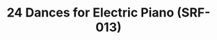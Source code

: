 ---
ee_id: '4140'
site: '1'
type: '2'
long_id: 2013-221 24 Dances for Electric Piano (Drawing) (SRF-013)
url: 2013-221-24-dances-for-electric-piano-drawing-srf-013
year: '2013'
medium: Pencil on paper
commission:
add_credit: Cory Arcangel for Arcangel Surfware
dims: 12 in x 12 in
pitch: "​Plotter drawing of the dunk plot on the cover of the 24 Dances for Electric
  Piano vinyl."
ps:
live_url:
related: "[4138] [2013-115-24-Dances-For-The-Electric-Piano] 2013-015 24 Dances For
  The Electric Piano (SRF-001)"
title: 24 Dances for Electric Piano (SRF-013)
youtube:
imgs: 24-dances-drawing-2013-221-full-1-database-ih.jpg
subheading: "(Drawing)"
year2: '2014'
download:
add_credits:
related_code:
! '':
layout: things-i-made
---